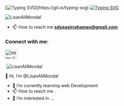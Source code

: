 [![Typing SVG](https://readme-typing-svg.demolab.com/?color=ff00dd&lines=i+am+Lisan+ALi+Mondal&#128519;;Welcome+to+my+github+profile;)](https://git.io/typing-svg)
[![Typing SVG](https://readme-typing-svg.demolab.com?font=Fira+Code&weight=500&duration=500&pause=1000&color=7220e6&background=fff&center=true&width=484&lines=From+ALIAH+UNIVERSITY+DEPARTMENT+OF+CSE)](https://git.io/typing-svg)
<p align="left"> <img src="https://komarev.com/ghpvc/?username=LisanAliMondal&color=blueviolet&style=for-the-badge" alt="LisanAliMondal" /> </p>

- 📫 How to reach me **sdyeasirrahaman@gmail.com**
<h3 align="left">Connect with me:</h3>
<p align="left">
<a href="https://www.linkedin.com/in/yeasir-rahaman-33b1bb257/" target="blank"><img align="center" src="https://raw.githubusercontent.com/rahuldkjain/github-profile-readme-generator/master/src/images/icons/Social/linked-in-alt.svg" alt="https://www.linkedin.com/in/yeasir-rahaman-33b1bb257/" height="30" width="40" /></a>
</p>
<p>&nbsp;<img align="center" src="https://github-readme-stats.vercel.app/api?username=LisanAliMondal&show_icons=true&locale=en" alt="LisanAliMondal" /></p>
 
 👋 Hi, I’m @LisanAliMondal 
- 🌱 I’m currently learning web Development 
- 📫 How to reach me .
- 👀 I’m interested in ...

<!---
LisanAliMondal/LisanAliMondal is a ✨ special ✨ repository because its `README.md` (this file) appears on your GitHub profile.
You can click the Preview link to take a look at your changes.
--->

